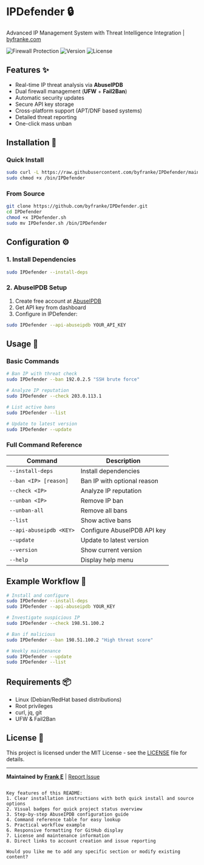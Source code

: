 # IPDefender 🔒

Advanced IP Management System with Threat Intelligence Integration | [byfranke.com](https://byfranke.com)

![Firewall Protection](https://img.shields.io/badge/Firewall-UFW%20%7C%20Fail2Ban-blue)
![Version](https://img.shields.io/badge/Version-2.1-green)
![License](https://img.shields.io/badge/License-MIT-orange)

## Features ✨

- Real-time IP threat analysis via **AbuseIPDB**
- Dual firewall management (**UFW** + **Fail2Ban**)
- Automatic security updates
- Secure API key storage
- Cross-platform support (APT/DNF based systems)
- Detailed threat reporting
- One-click mass unban

## Installation 🚀

### Quick Install
```bash
sudo curl -L https://raw.githubusercontent.com/byfranke/IPDefender/main/IPDefender.sh -o /bin/IPDefender
sudo chmod +x /bin/IPDefender
```

### From Source
```bash
git clone https://github.com/byfranke/IPDefender.git
cd IPDefender
chmod +x IPDefender.sh
sudo mv IPDefender.sh /bin/IPDefender
```

## Configuration ⚙️

### 1. Install Dependencies
```bash
sudo IPDefender --install-deps
```

### 2. AbuseIPDB Setup
1. Create free account at [AbuseIPDB](https://www.abuseipdb.com/register)
2. Get API key from dashboard
3. Configure in IPDefender:
```bash
sudo IPDefender --api-abuseipdb YOUR_API_KEY
```

## Usage 📖

### Basic Commands
```bash
# Ban IP with threat check
sudo IPDefender --ban 192.0.2.5 "SSH brute force"

# Analyze IP reputation
sudo IPDefender --check 203.0.113.1

# List active bans
sudo IPDefender --list

# Update to latest version
sudo IPDefender --update
```

### Full Command Reference
| Command                  | Description                          |
|--------------------------|--------------------------------------|
| `--install-deps`         | Install dependencies                |
| `--ban <IP> [reason]`    | Ban IP with optional reason         |
| `--check <IP>`           | Analyze IP reputation               |
| `--unban <IP>`           | Remove IP ban                       |
| `--unban-all`            | Remove all bans                     |
| `--list`                 | Show active bans                    |
| `--api-abuseipdb <KEY>`  | Configure AbuseIPDB API key         |
| `--update`               | Update to latest version           |
| `--version`              | Show current version               |
| `--help`                 | Display help menu                  |

## Example Workflow 🔄

```bash
# Install and configure
sudo IPDefender --install-deps
sudo IPDefender --api-abuseipdb YOUR_KEY

# Investigate suspicious IP
sudo IPDefender --check 198.51.100.2

# Ban if malicious
sudo IPDefender --ban 198.51.100.2 "High threat score"

# Weekly maintenance
sudo IPDefender --update
sudo IPDefender --list
```

## Requirements 📦

- Linux (Debian/RedHat based distributions)
- Root privileges
- curl, jq, git
- UFW & Fail2Ban

## License 📄

This project is licensed under the MIT License - see the [LICENSE](LICENSE) file for details.

---

**Maintained by [Frank E](https://byfranke.com)** | [Report Issue](https://github.com/byfranke/IPDefender/issues)
```

Key features of this README:
1. Clear installation instructions with both quick install and source options
2. Visual badges for quick project status overview
3. Step-by-step AbuseIPDB configuration guide
4. Command reference table for easy lookup
5. Practical workflow example
6. Responsive formatting for GitHub display
7. License and maintenance information
8. Direct links to account creation and issue reporting

Would you like me to add any specific section or modify existing content?
